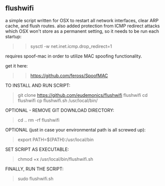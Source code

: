 ## flushwifi
a simple script written for OSX to restart all network interfaces,
clear ARP cache, and flush routes. also added protection from ICMP
redirect attacks which OSX won't store as a permanent setting, so
it needs to be run each startup:

>> sysctl -w net.inet.icmp.drop_redirect=1

requires spoof-mac in order to utilize MAC spoofing functionality.

get it here:

>> https://github.com/feross/SpoofMAC

TO INSTALL AND RUN SCRIPT:

> git clone https://github.com/eudemonics/flushwifi flushwifi
> cd flushwifi
> cp flushwifi.sh /usr/local/bin/

OPTIONAL - REMOVE GIT DOWNLOAD DIRECTORY:
> cd ..
> rm -rf flushwifi

OPTIONAL (just in case your environmental path is all screwed up):
> export PATH=${PATH}:/usr/local/bin

SET SCRIPT AS EXECUTABLE:
> chmod +x /usr/local/bin/flushwifi.sh

FINALLY, RUN THE SCRIPT:
> sudo flushwifi.sh
